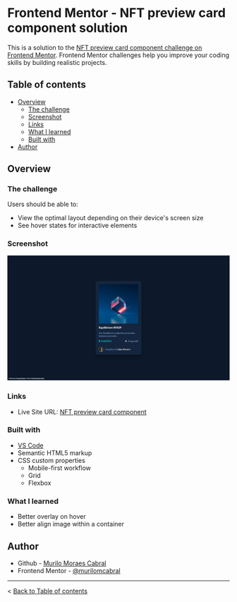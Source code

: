 # Frontend Mentor - NFT preview card component solution

This is a solution to the [NFT preview card component challenge on Frontend Mentor](https://www.frontendmentor.io/challenges/nft-preview-card-component-SbdUL_w0U). Frontend Mentor challenges help you improve your coding skills by building realistic projects. 

## Table of contents

- [Overview](#overview)
  - [The challenge](#the-challenge)
  - [Screenshot](#screenshot)
  - [Links](#links)
  - [What I learned](#what-i-learned)
  - [Built with](#built-with)
- [Author](#author)

## Overview

### The challenge

Users should be able to:

- View the optimal layout depending on their device's screen size
- See hover states for interactive elements

### Screenshot

![](nft-preview-card-component-solution.png)

### Links

- Live Site URL: [NFT preview card component](https://murilomcabral.github.io/frontendmentor/005-nft-preview-card-component-main/)

### Built with

- [VS Code](https://code.visualstudio.com/)
- Semantic HTML5 markup
- CSS custom properties
  - Mobile-first workflow
  - Grid
  - Flexbox

### What I learned

- Better overlay on hover
- Better align image within a container

## Author

- Github - [Murilo Moraes Cabral](https://github.com/murilomcabral)
- Frontend Mentor - [@murilomcabral](https://www.frontendmentor.io/profile/murilomcabral)

---

< [Back to Table of contents](#table-of-contents)